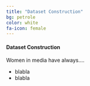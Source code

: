 ```yaml
---
title: "Dataset Construction"
bg: petrole
color: white
fa-icon: female
---
```


#### Dataset Construction

Women in media have always....

- blabla
- blabla
